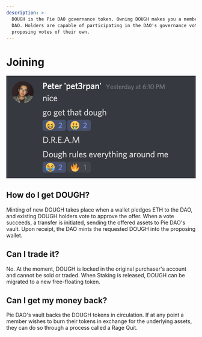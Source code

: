 ```yaml
---
description: >-
  DOUGH is the Pie DAO governance token. Owning DOUGH makes you a member of Pie
  DAO. Holders are capable of participating in the DAO's governance votes and
  proposing votes of their own.
---
```


# Joining

![](../.gitbook/assets/screenshot-2020-02-27-at-21.24.16.png)

## How do I get DOUGH?

Minting of new DOUGH takes place when a wallet pledges ETH to the DAO, and existing DOUGH holders vote to approve the offer. When a vote succeeds, a transfer is initiated, sending the offered assets to Pie DAO's vault. Upon receipt, the DAO mints the requested DOUGH into the proposing wallet.

## Can I trade it?

No. At the moment, DOUGH is locked in the original purchaser's account and cannot be sold or traded. When Staking is released, DOUGH can be migrated to a new free-floating token. 

## Can I get my money back?

Pie DAO's vault backs the DOUGH tokens in circulation. If at any point a member wishes to burn their tokens in exchange for the underlying assets, they can do so through a process called a Rage Quit.

